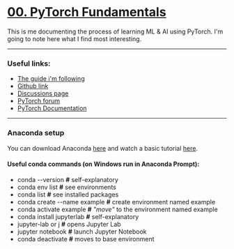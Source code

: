 # [00. PyTorch Fundamentals](https://www.learnpytorch.io/00_pytorch_fundamentals/)
This is me documenting the process of learning ML & AI using PyTorch. I'm going to note here what I find most interesting.

---------------- 

### Useful links:
- [The guide i'm following](https://colab.research.google.com/github/mrdbourke/pytorch-deep-learning/blob/main/00_pytorch_fundamentals.ipynb) 
- [Github link ](https://github.com/mrdbourke/pytorch-deep-learning)
- [Discussions page](https://github.com/mrdbourke/pytorch-deep-learning/discussions)
- [PyTorch forum](https://discuss.pytorch.org/)
- [PyTorch Documentation](https://pytorch.org/docs/stable/)

-------------------
### Anaconda setup
You can download Anaconda [here](https://www.anaconda.com/download) and watch a basic tutorial [here](https://freelearning.anaconda.cloud/get-started-with-anaconda).

#### Useful conda commands (on Windows run in Anaconda Prompt):
- conda --version **#** self-explanatory
- conda env list **#** see environments
- conda list **#** see installed packages
- conda create --name example **#** create environment named example
- conda activate example **#** *"move"* to the environment named example
- conda install jupyterlab **#** self-explanatory
- jupyter-lab or j **#** opens Jupyter Lab
- jupyter notebook **#** launch Jupyter Notebook
- conda deactivate **#** moves to base environment
<!--stackedit_data:
eyJoaXN0b3J5IjpbLTUwNjg0ODc2NiwtMjEzOTg4NjgwLC0xMj
I1MTI3MjU3LDE3NDYxMTk2MDQsMjEyODYwNDEzOCw2MjgxMjc0
OSw1NTkyNjE2OTgsLTYzMTcwODkwNywtMTYzODQyNTE1NF19
-->